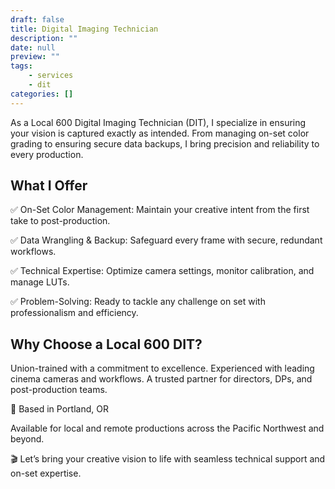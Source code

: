 ```yaml
---
draft: false
title: Digital Imaging Technician
description: ""
date: null
preview: ""
tags:
    - services
    - dit
categories: []
---
```


As a Local 600 Digital Imaging Technician (DIT), I specialize in ensuring your vision is captured exactly as intended. From managing on-set color grading to ensuring secure data backups, I bring precision and reliability to every production.

## What I Offer

✅ On-Set Color Management: Maintain your creative intent from the first take to post-production.
  
✅ Data Wrangling & Backup: Safeguard every frame with secure, redundant workflows.

✅ Technical Expertise: Optimize camera settings, monitor calibration, and manage LUTs.

✅ Problem-Solving: Ready to tackle any challenge on set with professionalism and efficiency.

## Why Choose a Local 600 DIT?
Union-trained with a commitment to excellence.
Experienced with leading cinema cameras and workflows.
A trusted partner for directors, DPs, and post-production teams.

📍 Based in Portland, OR

Available for local and remote productions across the Pacific Northwest and beyond.

🎬 Let’s bring your creative vision to life with seamless technical support and on-set expertise.